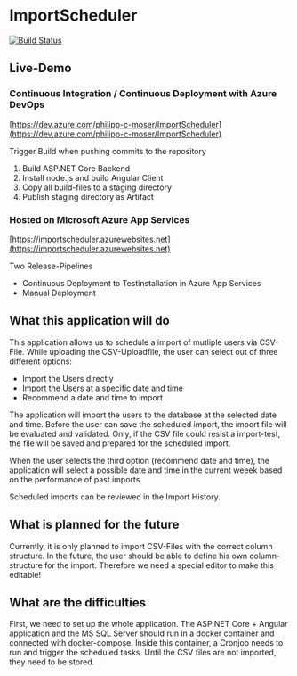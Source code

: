 # ImportScheduler
[![Build Status](https://dev.azure.com/philipp-c-moser/ImportScheduler/_apis/build/status/philipp-c-moser.ImportScheduler?branchName=develop)](https://dev.azure.com/philipp-c-moser/ImportScheduler/_build/latest?definitionId=27&branchName=develop)

## Live-Demo

### Continuous Integration / Continuous Deployment with Azure DevOps
[https://dev.azure.com/philipp-c-moser/ImportScheduler](https://dev.azure.com/philipp-c-moser/ImportScheduler)

Trigger Build when pushing commits to the repository
 1. Build ASP.NET Core Backend
 2. Install node.js and build Angular Client 
 3. Copy all build-files to a staging directory
 4. Publish staging directory as Artifact

### Hosted on Microsoft Azure App Services
[https://importscheduler.azurewebsites.net](https://importscheduler.azurewebsites.net)

Two Release-Pipelines
 - Continuous Deployment to Testinstallation in Azure App Services
 - Manual Deployment 


## What this application will do
This application allows us to schedule a import of mutliple users via CSV-File.
While uploading the CSV-Uploadfile, the user can select out of three different options:

 - Import the Users directly
 - Import the Users at a specific date and time
 - Recommend a date and time to import

The application will import the users to the database at the selected date and time.
Before the user can save the scheduled import, the import file will be evaluated and validated. Only, if the CSV file could resist a import-test, the file will be saved and prepared for the scheduled import.

When the user selects the third option (recommend date and time), the application will select a possible date and time in the current weeek based on the performance of past imports.

Scheduled imports can be reviewed in the Import History.

## What is planned for the future
Currently, it is only planned to import CSV-Files with the correct column structure.
In the future, the user should be able to define his own column-structure for the import. Therefore we need a special editor to make this editable!


## What are the difficulties
First, we need to set up the whole application. The ASP.NET Core + Angular application and the MS SQL Server should run in a docker container and connected with docker-compose.
Inside this container, a Cronjob needs to run and trigger the scheduled tasks. Until the CSV files are not imported, they need to be stored.
